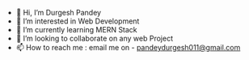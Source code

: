 - 👋 Hi, I’m Durgesh Pandey
- 👀 I’m interested in Web Development
- 🌱 I’m currently learning MERN Stack
- 💞️ I’m looking to collaborate on any web Project
- 📫 How to reach me : email me on - pandeydurgesh011@gmail.com

<!---
pandeydurgesh011/pandeydurgesh011 is a ✨ special ✨ repository because its `README.md` (this file) appears on your GitHub profile.
You can click the Preview link to take a look at your changes.
--->
